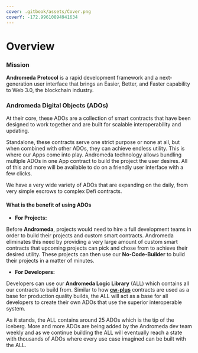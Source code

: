 ```yaml
---
cover: .gitbook/assets/Cover.png
coverY: -172.99610894941634
---
```


# Overview

### Mission

**Andromeda** **Protocol** is a rapid development framework and a next-generation user interface that brings an Easier, Better, and Faster capability to Web 3.0, the blockchain industry.

### Andromeda Digital Objects (ADOs)

At their core, these ADOs are a collection of smart contracts that have been designed to work together and are built for scalable interoperability and updating.

Standalone, these contracts serve one strict purpose or none at all, but when combined with other ADOs, they can achieve endless utility. This is where our Apps come into play. Andromeda technology allows bundling multiple ADOs in one App contract to build the project the user desires. All of this and more will be available to do on a friendly user interface with a few clicks.

We have a very wide variety of ADOs that are expanding on the daily, from very simple escrows to complex Defi contracts.

#### What is the benefit of using ADOs

* **For Projects:**

Before **Andromeda**, projects would need to hire a full development teams in order to  build their projects and custom smart contracts. Andromeda eliminates this need by providing a very large amount of custom smart contracts that upcoming projects can pick and chose from to achieve their desired utility. These projects can then use our **No-Code-Builder** to build their projects in a matter of minutes.

* **For Developers:**

Developers can use our **Andromeda Logic Library** (ALL) which contains all our contracts to build from. Similar to how [**cw-plus**](https://github.com/CosmWasm/cw-plus) contracts are used as a base for production quality builds, the ALL will act as a base for all developers to create their own ADOs that use the superior interoperable system.&#x20;

As it stands, the ALL contains around 25 ADOs which is the tip of the iceberg. More and more ADOs are being added by the Andromeda dev team weekly and as we continue building the ALL will eventually reach a state with thousands of ADOs where every use case imagined can be built with the ALL.
